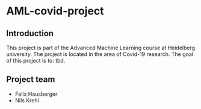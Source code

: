 # AML-covid-project

## Introduction  

This project is part of the Advanced Machine Learning course at Heidelberg university. The project is located in the area of Covid-19 research.
The goal of this project is to: tbd.

## Project team
- Felix Hausberger
- Nils Krehl